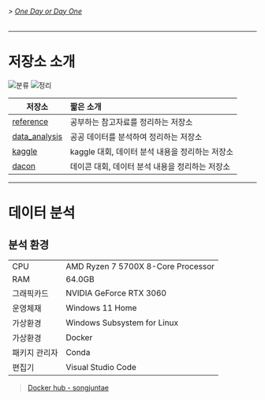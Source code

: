 <!-- 좌우명 Motto 나를 움직이게 하는 문장들 -->
<!--''언젠가 하고 말 거야'보다 바로 부딪쳐보는 것 -->
###### > [One Day or Day One ](https://www.youtube.com/shorts/KZT94SSyFzM)
---
# 저장소 소개

![분류](https://github.com/Song-Juntae/references/tree/main/기타/이미지/분류.png)
![정리](https://github.com/Song-Juntae/references/tree/main/기타/이미지/정리.png)

|저장소|짧은 소개|
|---|:---|
|[reference](https://github.com/Song-Juntae/references)|공부하는 참고자료를 정리하는 저장소|
|[data_analysis](https://github.com/Song-Juntae/data_analysis)|공공 데이터를 분석하여 정리하는 저장소|
|[kaggle](https://github.com/Song-Juntae/kaggle)|kaggle 대회, 데이터 분석 내용을 정리하는 저장소|
|[dacon](https://github.com/Song-Juntae/dacon)|데이콘 대회, 데이터 분석 내용을 정리하는 저장소|

---
# 데이터 분석

## 분석 환경

|||
|---|---|
|CPU|AMD Ryzen 7 5700X 8-Core Processor|
|RAM|64.0GB|
|그래픽카드|NVIDIA GeForce RTX 3060|
|운영체재|Windows 11 Home|
|가상환경|Windows Subsystem for Linux|
|가상환경|Docker|
|패키지 관리자|Conda|
|편집기|Visual Studio Code|

> [Docker hub - songjuntae](https://hub.docker.com/u/songjuntae)

<!--
## Kaggle Competitions
|데이터|평가지표|Private|도커이미지|분석코드|
|---|:---|:---|:---|:---|
|Telco Customer Churn||||[ipynb](https://github.com/Song-Juntae/kaggle/blob/main/telco_customer_churn/telco_customer_churn.ipynb)|
|Bike Sharing Demand|||||
|Mercedes-Benz Greener Manufacturing|||||
|Credit Card Fraud Detection|||||
|Store Sales|||||

## Dacon 대회
|데이터|평가지표|Private|도커이미지|분석코드|
|---|:---|:---|:---|:---|
|[소득 예측](https://dacon.io/competitions/official/236230/leaderboard)|RMSE|568/549||[ipynb](https://github.com/Song-Juntae/dacon/blob/main/notebooks/데이콘_소득예측.ipynb)|
|구내 식당 이용 인원|||||
|태양광 발전량|||||
|영화 관객|||||
|당뇨병 위험 분류|||||
|IRIS 품종 분류|||||
|축구선수 유망 여부|||||
|||||||
-->

<!--
**Song-Juntae/Song-Juntae** is a ✨ _special_ ✨ repository because its `README.md` (this file) appears on your GitHub profile.

Here are some ideas to get you started:

- 🔭 I’m currently working on ...
- 🌱 I’m currently learning ...
- 👯 I’m looking to collaborate on ...
- 🤔 I’m looking for help with ...
- 💬 Ask me about ...
- 📫 How to reach me: ...
- 😄 Pronouns: ...
- ⚡ Fun fact: ...
-->
